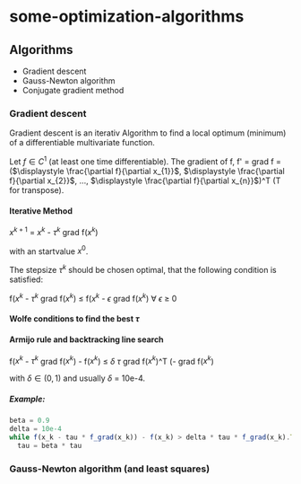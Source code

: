 # some-optimization-algorithms

## Algorithms
- Gradient descent
- Gauss-Newton algorithm
- Conjugate gradient method

### Gradient descent
Gradient descent is an iterativ Algorithm to find a local optimum (minimum) of a differentiable multivariate function.

Let $f \in C^{1}$ (at least one time differentiable). The gradient of f, f' = grad f = ($\displaystyle \frac{\partial f}{\partial x_{1}}$, $\displaystyle \frac{\partial f}{\partial x_{2}}$, ..., $\displaystyle \frac{\partial f}{\partial x_{n}}$)^T (T for transpose).

#### Iterative Method

$x^{k + 1}$ = $x^{k}$ - $\tau^{k}$ grad f($x^{k}$)

with an startvalue $x^{0}$.

The stepsize $\tau^{k}$ should be chosen optimal, that the following condition is satisfied:

f($x^k$ - $\tau^k$ grad f($x^k$) $\leq$ f($x^k$ - $\epsilon$ grad f($x^k$) $\forall$ $\epsilon$ $\geq$ 0

#### Wolfe conditions to find the best $\tau$

#### Armijo rule and backtracking line search

f($x^k$ - $\tau^k$ grad f($x^k$) - f($x^k$) $\leq$ $\delta$ $\tau$ grad f($x^k$)^T (- grad f($x^k$)

with $\delta \in (0, 1)$ and usually $\delta$ = 10e-4.

##### Example:

```js
beta = 0.9
delta = 10e-4
while f(x_k - tau * f_grad(x_k)) - f(x_k) > delta * tau * f_grad(x_k).T * f_grad(x_k)
  tau = beta * tau
```

### Gauss-Newton algorithm (and least squares)




